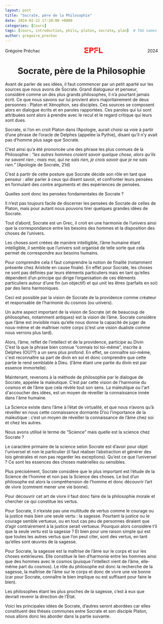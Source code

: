 ```yaml
---
layout: post
title: "Socrate, père de la Philosophie"
date: 2024-02-22 17:20:00 +0000
categories: [Cours]
tags: [cours, introduction, philo, platon, socrate, plan]  # TAG names should always be lowercase
author: gregoire_prechac
---
```



<!-- Header with Logo -->
<div style="display: flex; justify-content: space-between; align-items: center;">
  <div>Grégoire Préchac</div>
  <div>
    <img src="/logo_EPFL.png" alt="Logo" width="60">
  </div>
  <div>2024</div>
</div>

<h1 style="text-align: center;">Socrate, père de la Philosophie</h1>

Avant de parler de ses idées, il faut commencer par un petit aparté sur les sources que nous avons de Socrate. 
Grand dialogueur et penseur, considéré comme un des plus grands philosophes, il n’a pourtant jamais écrit. Ce que nous savons sur lui provient alors majoritairement de deux personnes : Platon et Xénophon, ses disciples. Ces sources se composent alors en dialogue écrits et en paroles rapportées. 
Ces paroles qui lui sont attribuées sont alors à prendre avec le recul et le regard critique qui leurs sont dues.

Socrate, si l’on en croit Platon dans l’Apologie, aurait choisi sa voie à partir d’une phrase de l’oracle de Delphes (appelée la Pythie), disant qu’il n’y avait pas d’homme plus sage que Socrate. 

C’est ainsi qu’a été prononcée une des phrase les plus connues de la Philosophie : *“les autres hommes croient savoir quelque chose, alors qu’ils ne savent rien ; mais moi, qui ne sais rien, je crois savoir que je ne sais rien.”* (Apologie de Socrate, 21d) 

C’est à partir de cette posture que Socrate décide son rôle en tant que penseur : aller parler à ceux qui disent savoir, et confronter leurs pensées en formulant des contre arguments et des expériences de pensées. 

Quelles sont donc les pensées fondamentales de Socrate ?

Il n’est pas toujours facile de discerner les pensées de Socrate de celles de Platon, mais pour autant nous pouvons tirer quelques grandes idées de Socrate. 

Tout d’abord, Socrate est un Grec, il croit en une harmonie de l’univers ainsi que la correspondance entre les besoins des hommes et la disposition des choses de l’univers.

Les choses sont créées de manière intelligible, l’âme humaine étant intelligible, il semble que l’univers soit organisé de telle sorte que cela permet de correspondre aux besoins humains.  

Pour comprendre cela il faut comprendre la notion de finalité (notamment présente chez Aristote en cause finale). En effet pour Socrate, les choses ne sont pas définies par leurs éléments particuliers mais en tant qu’elles dépendent d’un principe qui dirige l’organisation de ces éléments particuliers autour d’une fin (un objectif) et qui unit les êtres (parfaits en soi) par des liens harmoniques.

Ceci est possible par la vision de Socrate de la providence comme créateur et responsable de l’harmonie du cosmos (ou univers). 

Un autre aspect important de la vision de Socrate (et de beaucoup de philosophes, notamment antiques) est la vision de l’âme. 
Socrate considère que l’âme est invisible mais qu’elle nous donne la capacité de juger de nous-même et de maîtriser notre corps (c’est une vision dualiste comme nous verrons plus tard).

Alors, l’âme, reflet de l’intellect et de la providence, participe au Divin  
C’est là que la phrase bien connue “connais toi toi-même”, inscrite à Delphes (OÙ??) a un sens plus profond. En effet, se connaître soi-même, c'est reconnaître sa part de divin en soi et donc comprendre que cette partie le rend semblable à Dieu. (l’âme étant une partie du divin est par essence immortelle).

Maintenant, revenons à la méthode de philosophie par le dialogue de Socrate, appelée la maïeutique. C’est par cette vision de l’harmonie du cosmos et de l’âme que cela révèle tout son sens. La maïeutique ou l'art d'accoucher des idées, est un moyen de réveiller la connaissance innée dans l'âme humaine. 

La Science existe dans l’âme à l’état de virtualité, et que nous n’avons qu’à réveiller en nous cette connaissance dormante
D’où l’importance de la maïeutique : c’est un moyen de réveiller la connaissance de l’âme chez soi et chez les autres. 

Nous avons utilisé le terme de “Science” mais quelle est la science chez Socrate ?

Le caractère primaire de la science selon Socrate est d’avoir pour objet l'universel et non le particulier (il faut réaliser l’abstraction et générer des lois générales et non pas regarder les exceptions).
Qu’est ce que l’universel ? Ce sont les essences des choses matérielles ou sensibles.

Plus précisément, Socrate considère que le plus important est l’étude de la Science de l’homme et non pas la Science des choses. Le but d’un philosophe est alors la compréhension de l’homme et donc découvrir l’art de vivre (comment mener une vie bonne). 

Pour découvrir cet art de vivre il faut donc faire de la philosophie morale et chercher ce qui constitue les vertus. 

Pour Socrate, il n’existe pas une multitude de vertus comme le courage ou la justice mais bien une seule vertu : la sagesse. Pourtant la justice ou le courage semble vertueux, ou en tout cas peu de personnes diraient que d’agir contrairement à la justice serait vertueux. Pourquoi alors considère t’il que la seule vertu est la sagesse ? Et bien pour une raison simple qui est que toutes les autres vertus que l’on peut citer, sont des vertus, en tant qu’elles sont œuvres de la sagesse. 

Pour Socrate, la sagesse est la maîtrise de l’âme sur le corps et sur les choses extérieures. Elle constitue le lien d’harmonie entre les hommes ainsi que des hommes avec le cosmos (puisque l’intellect vient de l’âme, elle-même part du cosmos). 
Le rôle du philosophe est donc la recherche de la sagesse, la maîtrise de l’âme sur le corps et donc de vivre une vie bonne (car pour Socrate, connaître le bien implique ou est suffisant pour faire le bien). 

Les philosophes étant les plus proches de la sagesse, c’est à eux que devrait revenir la direction de l’État. 

Voici les principales idées de Socrate, d’autres seront abordées car elles constituent des thèses communes entre Socrate et son disciple Platon, nous allons donc les aborder dans la partie suivante.
